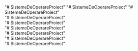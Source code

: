 "# SistemeDeOperareProiect" 
"# SistemeDeOperareProiect" 
"# SistemeDeOperareProiect"  
"# SistemeDeOperareProiect"  
"# SistemeDeOperareProiect"  
"# SistemeDeOperareProiect"  
"# SistemeDeOperareProiect"  
"# SistemeDeOperareProiect"  
"# SistemeDeOperareProiect"  
